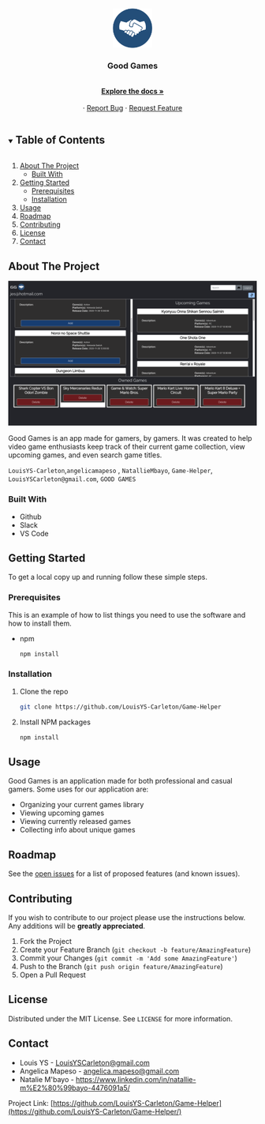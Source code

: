 <!-- PROJECT LOGO -->
<br />
<p align="center">
  <a href="https://github.com/LouisYS-Carleton/Game-Helper">
    <img src="./public/images/toppng.com-handshake-icon-png-shake-hands-icon-orange-542x542.png" alt="Logo" width="80" height="80">
  </a>

  <h3 align="center">Good Games</h3>

  <p align="center">
    <br />
    <a href="https://github.com/LouisYS-Carleton/Game-Helper"><strong>Explore the docs »</strong></a>
    <br />
    <br />
    ·
    <a href="https://github.com/LouisYS-Carleton/Game-Helper/issues">Report Bug</a>
    ·
    <a href="https://github.com/LouisYS-Carleton/Game-Helper/issues">Request Feature</a>
  </p>
</p>

<!-- TABLE OF CONTENTS -->
<details open="open">
  <summary><h2 style="display: inline-block">Table of Contents</h2></summary>
  <ol>
    <li>
      <a href="#about-the-project">About The Project</a>
      <ul>
        <li><a href="#built-with">Built With</a></li>
      </ul>
    </li>
    <li>
      <a href="#getting-started">Getting Started</a>
      <ul>
        <li><a href="#prerequisites">Prerequisites</a></li>
        <li><a href="#installation">Installation</a></li>
      </ul>
    </li>
    <li><a href="#usage">Usage</a></li>
    <li><a href="#roadmap">Roadmap</a></li>
    <li><a href="#contributing">Contributing</a></li>
    <li><a href="#license">License</a></li>
    <li><a href="#contact">Contact</a></li>
  </ol>
</details>

<!-- ABOUT THE PROJECT -->

## About The Project

<img src="./public/images/README.png" alt="Good Games">

Good Games is an app made for gamers, by gamers. It was created to help video game enthusiasts keep track of their current game collection, view upcoming games, and even search game titles.

`LouisYS-Carleton`,`angelicamapeso` , `NatallieMbayo`, `Game-Helper`, `LouisYSCarleton@gmail.com`, `GOOD GAMES`

### Built With

- Github
- Slack
- VS Code

<!-- GETTING STARTED -->

## Getting Started

To get a local copy up and running follow these simple steps.

### Prerequisites

This is an example of how to list things you need to use the software and how to install them.

- npm
  ```sh
  npm install
  ```

### Installation

1. Clone the repo
   ```sh
   git clone https://github.com/LouisYS-Carleton/Game-Helper
   ```
2. Install NPM packages
   ```sh
   npm install
   ```

<!-- USAGE EXAMPLES -->

## Usage

Good Games is an application made for both professional and casual gamers. Some uses for our application are:

- Organizing your current games library
- Viewing upcoming games
- Viewing currently released games
- Collecting info about unique games

<!-- ROADMAP -->

## Roadmap

See the [open issues](https://github.com/LouisYS-Carleton/Game-Helper/issues) for a list of proposed features (and known issues).

<!-- CONTRIBUTING -->

## Contributing

If you wish to contribute to our project please use the instructions below. Any additions will be **greatly appreciated**.

1. Fork the Project
2. Create your Feature Branch (`git checkout -b feature/AmazingFeature`)
3. Commit your Changes (`git commit -m 'Add some AmazingFeature'`)
4. Push to the Branch (`git push origin feature/AmazingFeature`)
5. Open a Pull Request

<!-- LICENSE -->

## License

Distributed under the MIT License. See `LICENSE` for more information.

<!-- CONTACT -->

## Contact

- Louis YS - LouisYSCarleton@gmail.com
- Angelica Mapeso - angelica.mapeso@gmail.com
- Natalie M'bayo - https://www.linkedin.com/in/natallie-m%E2%80%99bayo-4476091a5/

Project Link: [https://github.com/LouisYS-Carleton/Game-Helper](https://github.com/LouisYS-Carleton/Game-Helper/)
